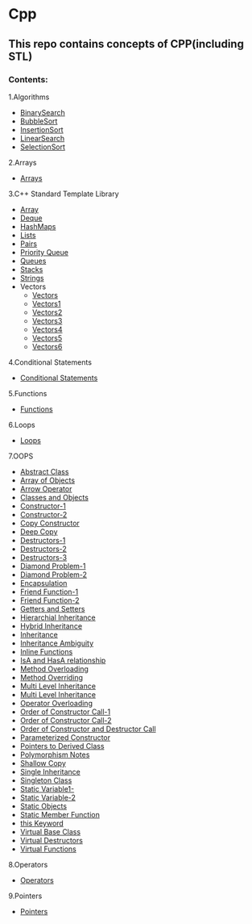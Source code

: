 # Cpp

## This repo contains concepts of CPP(including STL)

### Contents:

1.Algorithms <br />
  - [BinarySearch](https://github.com/AdithyaBhatGS/Cpp/blob/master/Algorithms/binarySearch.cpp) <br />
  - [BubbleSort](https://github.com/AdithyaBhatGS/Cpp/blob/master/Algorithms/bubbleSort.cpp) <br />
  - [InsertionSort](https://github.com/AdithyaBhatGS/Cpp/blob/master/Algorithms/insertionSort.cpp) <br />
  - [LinearSearch](https://github.com/AdithyaBhatGS/Cpp/blob/master/Algorithms/linearSearch.cpp) <br />
  - [SelectionSort](https://github.com/AdithyaBhatGS/Cpp/blob/master/Algorithms/selectionSort.cpp) <br />

2.Arrays <br />
  - [Arrays](https://github.com/AdithyaBhatGS/Cpp/tree/master/Arrays)

3.C++ Standard Template Library <br />
   - [Array](https://github.com/AdithyaBhatGS/Cpp/blob/master/C%2B%2B_STL/array.cpp) <br />
   - [Deque](https://github.com/AdithyaBhatGS/Cpp/blob/master/C%2B%2B_STL/deque.cpp) <br />
   - [HashMaps](https://github.com/AdithyaBhatGS/Cpp/blob/master/C%2B%2B_STL/hashmaps.cpp) <br />
   - [Lists](https://github.com/AdithyaBhatGS/Cpp/blob/master/C%2B%2B_STL/list.cpp) <br />
   - [Pairs](https://github.com/AdithyaBhatGS/Cpp/blob/master/C%2B%2B_STL/pair.cpp) <br />
   - [Priority Queue](https://github.com/AdithyaBhatGS/Cpp/blob/master/C%2B%2B_STL/priorityQueue.cpp) <br />
   - [Queues](https://github.com/AdithyaBhatGS/Cpp/blob/master/C%2B%2B_STL/queue.cpp) <br />
   - [Stacks](https://github.com/AdithyaBhatGS/Cpp/blob/master/C%2B%2B_STL/stack.cpp) <br />
   - [Strings](https://github.com/AdithyaBhatGS/Cpp/blob/master/C%2B%2B_STL/strings.cpp) <br />
  - Vectors <br />
    - [Vectors](https://github.com/AdithyaBhatGS/Cpp/blob/master/C%2B%2B_STL/vectors.cpp) <br />
    - [Vectors1](https://github.com/AdithyaBhatGS/Cpp/blob/master/C%2B%2B_STL/vectors1.cpp) <br />
    - [Vectors2](https://github.com/AdithyaBhatGS/Cpp/blob/master/C%2B%2B_STL/vectors2.cpp) <br />
    - [Vectors3](https://github.com/AdithyaBhatGS/Cpp/blob/master/C%2B%2B_STL/vectors3.cpp) <br />
    - [Vectors4](https://github.com/AdithyaBhatGS/Cpp/blob/master/C%2B%2B_STL/vectors4.cpp) <br />
    - [Vectors5](https://github.com/AdithyaBhatGS/Cpp/blob/master/C%2B%2B_STL/vectors5.cpp) <br />
    - [Vectors6](https://github.com/AdithyaBhatGS/Cpp/blob/master/C%2B%2B_STL/vectors6.cpp) <br />

4.Conditional Statements <br />
   - [Conditional Statements](https://github.com/AdithyaBhatGS/Cpp/tree/master/Conditional%20Statements)
    
5.Functions <br />
   - [Functions](https://github.com/AdithyaBhatGS/Cpp/tree/master/Functions)
   
6.Loops <br />
   - [Loops](https://github.com/AdithyaBhatGS/Cpp/tree/master/Loops)
   
7.OOPS <br />
   - [Abstract Class](https://github.com/AdithyaBhatGS/Cpp/blob/master/OOPS/abstractClass.cpp)
   - [Array of Objects](https://github.com/AdithyaBhatGS/Cpp/blob/master/OOPS/arrayOfObjects.cpp)
   - [Arrow Operator](https://github.com/AdithyaBhatGS/Cpp/blob/master/OOPS/arrowOperator.cpp)
   - [Classes and Objects](https://github.com/AdithyaBhatGS/Cpp/blob/master/OOPS/class_Obj_1.cpp)
   - [Constructor-1](https://github.com/AdithyaBhatGS/Cpp/blob/master/OOPS/constructors1.cpp)
   - [Constructor-2](https://github.com/AdithyaBhatGS/Cpp/blob/master/OOPS/constructors2.cpp)
   - [Copy Constructor](https://github.com/AdithyaBhatGS/Cpp/blob/master/OOPS/copy_Constructors.cpp)
   - [Deep Copy](https://github.com/AdithyaBhatGS/Cpp/blob/master/OOPS/deep_Copy.cpp)
   - [Destructors-1](https://github.com/AdithyaBhatGS/Cpp/blob/master/OOPS/destructors1.cpp)
   - [Destructors-2](https://github.com/AdithyaBhatGS/Cpp/blob/master/OOPS/destructors2.cpp)
   - [Destructors-3](https://github.com/AdithyaBhatGS/Cpp/blob/master/OOPS/destructors3.cpp)
   - [Diamond Problem-1](https://github.com/AdithyaBhatGS/Cpp/blob/master/OOPS/diamondProblem1.cpp)
   - [Diamond Problem-2](https://github.com/AdithyaBhatGS/Cpp/blob/master/OOPS/diamondProblem2.cpp)
   - [Encapsulation](https://github.com/AdithyaBhatGS/Cpp/blob/master/OOPS/encapsulation.cpp)
   - [Friend Function-1](https://github.com/AdithyaBhatGS/Cpp/blob/master/OOPS/friendFunction.cpp)
   - [Friend Function-2](https://github.com/AdithyaBhatGS/Cpp/blob/master/OOPS/friendFunction2.cpp)
   - [Getters and Setters](https://github.com/AdithyaBhatGS/Cpp/blob/master/OOPS/getters_Setters.cpp)
   - [Hierarchial Inheritance](https://github.com/AdithyaBhatGS/Cpp/blob/master/OOPS/hierarchial_Inheritance.cpp)
   - [Hybrid Inheritance](https://github.com/AdithyaBhatGS/Cpp/blob/master/OOPS/hybrid_Inheritance.cpp)
   - [Inheritance](https://github.com/AdithyaBhatGS/Cpp/blob/master/OOPS/inheritance.cpp)
   - [Inheritance Ambiguity](https://github.com/AdithyaBhatGS/Cpp/blob/master/OOPS/inheritance_Ambiguity.cpp)
   - [Inline Functions](https://github.com/AdithyaBhatGS/Cpp/blob/master/OOPS/inline.cpp)
   - [IsA and HasA relationship](https://github.com/AdithyaBhatGS/Cpp/blob/master/OOPS/isAhasARelationship.cpp)
   - [Method Overloading](https://github.com/AdithyaBhatGS/Cpp/blob/master/OOPS/methodOverloading.cpp)
   - [Method Overriding](https://github.com/AdithyaBhatGS/Cpp/blob/master/OOPS/method_Overriding.cpp)
   - [Multi Level Inheritance](https://github.com/AdithyaBhatGS/Cpp/blob/master/OOPS/multilvl_Inheritance.cpp)
   - [Multi Level Inheritance](https://github.com/AdithyaBhatGS/Cpp/blob/master/OOPS/multiple_Inheritance.cpp)
   - [Operator Overloading](https://github.com/AdithyaBhatGS/Cpp/blob/master/OOPS/operatorOverloading.cpp)
   - [Order of Constructor Call-1](https://github.com/AdithyaBhatGS/Cpp/blob/master/OOPS/orderOfConstructorInInheritance.cpp)
   - [Order of Constructor Call-2](https://github.com/AdithyaBhatGS/Cpp/blob/master/OOPS/orderOfConstructorInInheritance2.cpp)
   - [Order of Constructor and Destructor Call](https://github.com/AdithyaBhatGS/Cpp/blob/master/OOPS/orderOfConstructorsAndDestructors.cpp)
   - [Parameterized Constructor](https://github.com/AdithyaBhatGS/Cpp/blob/master/OOPS/parameterized_Constructors1.cpp)
   - [Pointers to Derived Class](https://github.com/AdithyaBhatGS/Cpp/blob/master/OOPS/pointers_to_Derived_Class.cpp)
   - [Polymorphism Notes](https://github.com/AdithyaBhatGS/Cpp/blob/master/OOPS/polymorphism.txt)
   - [Shallow Copy](https://github.com/AdithyaBhatGS/Cpp/blob/master/OOPS/shallow_Copy.cpp)
   - [Single Inheritance](https://github.com/AdithyaBhatGS/Cpp/blob/master/OOPS/single_Inheritance.cpp)
   - [Singleton Class](https://github.com/AdithyaBhatGS/Cpp/blob/master/OOPS/singletonClass.cpp)
   - [Static Variable1-](https://github.com/AdithyaBhatGS/Cpp/blob/master/OOPS/static1.cpp)
   - [Static Variable-2](https://github.com/AdithyaBhatGS/Cpp/blob/master/OOPS/static2.cpp)
   - [Static Objects](https://github.com/AdithyaBhatGS/Cpp/blob/master/OOPS/static3.cpp)
   - [Static Member Function](https://github.com/AdithyaBhatGS/Cpp/blob/master/OOPS/static4.cpp)
   - [this Keyword](https://github.com/AdithyaBhatGS/Cpp/blob/master/OOPS/this.cpp)
   - [Virtual Base Class](https://github.com/AdithyaBhatGS/Cpp/blob/master/OOPS/virtualBaseClass.cpp)
   - [Virtual Destructors](https://github.com/AdithyaBhatGS/Cpp/blob/master/OOPS/virtualDestructor.cpp)
   - [Virtual Functions](https://github.com/AdithyaBhatGS/Cpp/blob/master/OOPS/virtualFunctions.cpp)

8.Operators <br />
  - [Operators](https://github.com/AdithyaBhatGS/Cpp/tree/master/Operators)

9.Pointers <br />
  - [Pointers](https://github.com/AdithyaBhatGS/Cpp/tree/master/Pointers)


